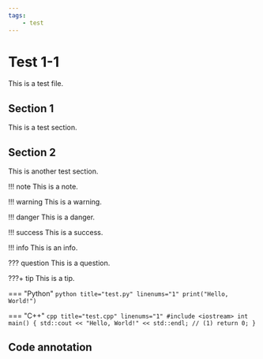 ```yaml
---
tags:
    - test 
---
```


# Test 1-1

This is a test file.

## Section 1

This is a test section.

## Section 2

This is another test section.

!!! note
    This is a note.

!!! warning
    This is a warning.

!!! danger
    This is a danger.

!!! success
    This is a success.

!!! info
    This is an info.

??? question
    This is a question.

???+ tip
    This is a tip.



=== "Python"
    ```python title="test.py" linenums="1"
    print("Hello, World!")
    ```

=== "C++"
    ```cpp title="test.cpp" linenums="1"
    #include <iostream>
    int main() {
        std::cout << "Hello, World!" << std::endl; // (1)
        return 0;
    }
    ```


## Code annotation

